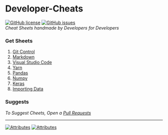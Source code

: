 # Developer-Cheats
[![GitHub license](https://img.shields.io/github/license/Timothy-Wangwe/Developer-Cheats)](https://github.com/Timothy-Wangwe/Developer-Cheats/blob/master/LICENSE)
[![GitHub issues](https://img.shields.io/github/issues/Timothy-Wangwe/Developer-Cheats)](https://github.com/Timothy-Wangwe/Developer-Cheats/issues)<br>
_Cheat Sheets handmade by Developers for Developers_ <br>

### Get Sheets 
1. [Git Control](https://github.com/Timothy-Wangwe/Developer-Cheats/tree/master/Git)
2. [Markdown](https://github.com/Timothy-Wangwe/Developer-Cheats/raw/master/Markdown/Markdown-Cheat-Sheet-Crampy.pdf)
3. [Visual Studio Code](https://github.com/Timothy-Wangwe/Developer-Cheats/raw/master/VS-Code/VS-Code-Cheat-Sheet-Crampy.pdf)
4. [Yarn](https://github.com/Timothy-Wangwe/Developer-Cheats/raw/master/Yarn/Yarn-Cheat-Sheet-Crampy.pdf)
5. [Pandas](https://github.com/Timothy-Wangwe/Developer-Cheats/raw/master/Pandas/Pandas-Cheat-Sheet.pdf)
6. [Numpy](https://github.com/Timothy-Wangwe/Developer-Cheats/raw/master/Numpy/NumPy_Basics_-_Cheat_Sheet_Data_Camp.pdf)
7. [Keras](https://github.com/Timothy-Wangwe/Developer-Cheats/raw/master/Keras/Keras_-_Cheat_Sheet_Data_Camp.pdf)
8. [Importing Data](https://github.com/Timothy-Wangwe/Developer-Cheats/raw/master/Importing-Data/Importing_Data_-_Cheat_Sheet_Data_Camp.pdf)

### Suggests
_To Suggest Cheets, Open a [Pull Requests](https://github.com/Timothy-Wangwe/Developer-Cheats/pull/new/master)_<br>

------------
[![Attributes](https://img.shields.io/badge/1.%20%20Source-Data%20Camp-blue)](https://www.datacamp.com/community/)
[![Attributes](https://img.shields.io/badge/2.%20Source-Sahil%20Bondre-orange)](https://github.com/godcrampy)


